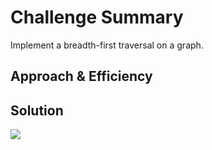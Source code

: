 # Challenge Summary
<!-- Description of the challenge -->
 Implement a breadth-first traversal on a graph.




## Approach & Efficiency


## Solution
<!-- Show how to run your code, and examples of it in action -->
<img src= "https://codefellows.github.io/common_curriculum/data_structures_and_algorithms/Code_401/class-35/resources/assets/BreadthFirst.PNG">

